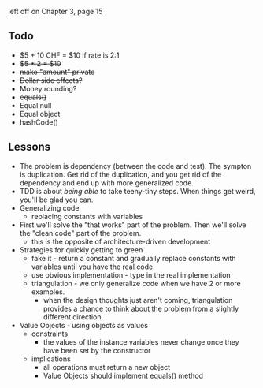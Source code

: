 left off on Chapter 3, page 15

## Todo

- $5 + 10 CHF = $10 if rate is 2:1
- ~~$5 * 2 = $10~~
- ~~make "amount" private~~
- ~~Dollar side effects?~~
- Money rounding?
- ~~equals()~~
- Equal null
- Equal object
- hashCode()

## Lessons
- The problem is dependency (between the code and test). The sympton is duplication. Get rid of the duplication, and you get rid of the dependency and end up with more generalized code.
- TDD is about *being able* to take teeny-tiny steps. When things get weird, you'll be glad you can.
- Generalizing code
  - replacing constants with variables
- First we'll solve the "that works" part of the problem. Then we'll solve the "clean code" part of the problem.
  - this is the opposite of architecture-driven development
- Strategies for quickly getting to green
  - fake it - return a constant and gradually replace constants with variables until you have the real code
  - use obvious implementation - type in the real implementation
  - triangulation - we only generalize code when we have 2 or more examples.
    - when the design thoughts just aren't coming, triangulation provides a chance to think about the problem from a slightly different direction.
- Value Objects - using objects as values
  - constraints
    - the values of the instance variables never change once they have been set by the constructor
  - implications
    - all operations must return a new object
    - Value Objects should implement equals() method